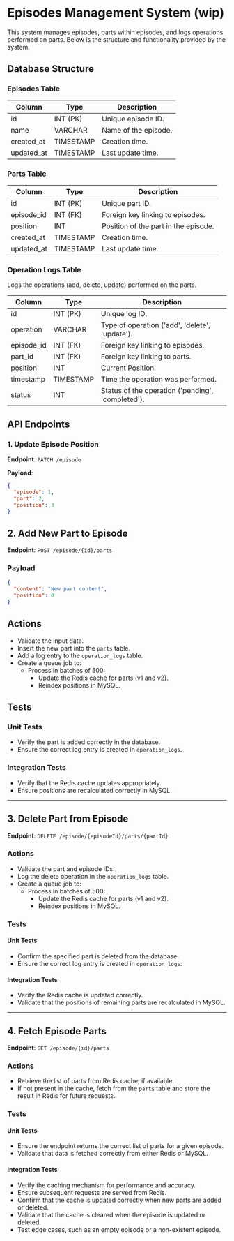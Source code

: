 # Episodes Management System (wip)

This system manages episodes, parts within episodes, and logs operations performed on parts. Below is the structure and functionality provided by the system.

## Database Structure

### Episodes Table
| Column      | Type       | Description            |
|-------------|------------|------------------------|
| id          | INT (PK)   | Unique episode ID.      |
| name        | VARCHAR    | Name of the episode.    |
| created_at  | TIMESTAMP  | Creation time.          |
| updated_at  | TIMESTAMP  | Last update time.       |

### Parts Table
| Column      | Type       | Description                             |
|-------------|------------|-----------------------------------------|
| id          | INT (PK)   | Unique part ID.                         |
| episode_id  | INT (FK)   | Foreign key linking to episodes.        |
| position    | INT        | Position of the part in the episode.    |
| created_at  | TIMESTAMP  | Creation time.                          |
| updated_at  | TIMESTAMP  | Last update time.                       |

### Operation Logs Table
Logs the operations (add, delete, update) performed on the parts.

| Column      | Type       | Description                                        |
|-------------|------------|----------------------------------------------------|
| id          | INT (PK)   | Unique log ID.                                     |
| operation   | VARCHAR    | Type of operation ('add', 'delete', 'update').     |
| episode_id  | INT (FK)   | Foreign key linking to episodes.                   |
| part_id     | INT (FK)   | Foreign key linking to parts.                      |
| position    | INT        | Current Position.                                  |
| timestamp   | TIMESTAMP  | Time the operation was performed.                  |
| status      | INT        | Status of the operation ('pending', 'completed').  |

## API Endpoints

### 1. Update Episode Position

**Endpoint**: `PATCH /episode`

**Payload**:
```json
{
  "episode": 1,
  "part": 2,
  "position": 3
}
```

## 2. Add New Part to Episode

**Endpoint**: `POST /episode/{id}/parts`

### Payload

```json
{
  "content": "New part content",
  "position": 0
}
```

## Actions

- Validate the input data.
- Insert the new part into the `parts` table.
- Add a log entry to the `operation_logs` table.
- Create a queue job to:
  - Process in batches of 500:
    - Update the Redis cache for parts (v1 and v2).
    - Reindex positions in MySQL.

## Tests

### Unit Tests
- Verify the part is added correctly in the database.
- Ensure the correct log entry is created in `operation_logs`.

### Integration Tests
- Verify that the Redis cache updates appropriately.
- Ensure positions are recalculated correctly in MySQL.

---

## 3. Delete Part from Episode

**Endpoint**: `DELETE /episode/{episodeId}/parts/{partId}`

### Actions
- Validate the part and episode IDs.
- Log the delete operation in the `operation_logs` table.
- Create a queue job to:
  - Process in batches of 500:
    - Update the Redis cache for parts (v1 and v2).
    - Reindex positions in MySQL.

### Tests

#### Unit Tests
- Confirm the specified part is deleted from the database.
- Ensure the correct log entry is created in `operation_logs`.

#### Integration Tests
- Verify the Redis cache is updated correctly.
- Validate that the positions of remaining parts are recalculated in MySQL.

---

## 4. Fetch Episode Parts

**Endpoint**: `GET /episode/{id}/parts`

### Actions
- Retrieve the list of parts from Redis cache, if available.
- If not present in the cache, fetch from the `parts` table and store the result in Redis for future requests.

### Tests

#### Unit Tests
- Ensure the endpoint returns the correct list of parts for a given episode.
- Validate that data is fetched correctly from either Redis or MySQL.

#### Integration Tests
- Verify the caching mechanism for performance and accuracy.
- Ensure subsequent requests are served from Redis.
- Confirm that the cache is updated correctly when new parts are added or deleted.
- Validate that the cache is cleared when the episode is updated or deleted.
- Test edge cases, such as an empty episode or a non-existent episode.

